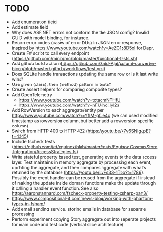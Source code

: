 # TODO

- Add enumeration field
- Add estimate field
- Why does ASP.NET errors not conform the the JSON config? Invalid GUID with model binding, for instance.
- Return error codes (cases of error DUs) in JSON error response, inspired by https://www.youtube.com/watch?v=AeZC1z8D5xI for Dapr.
- Create F# script to call every endpoint (https://github.com/minio/mc/blob/master/functional-tests.sh)
- Add github build action (https://github.com/Zaid-Ajaj/pulumi-converter-bicep/blob/master/.github/workflows/test.yml)
- Does SQLite handle transactions updating the same row or is it last write wins?
- Use given (class), then (method) pattern in tests?
- Create assert helpers for comparing composite types?
- Add OpenTelemetry
  - https://www.youtube.com/watch?v=tctadmNTHfU
  - https://www.youtube.com/watch?v=nFU-hcHyl2s
- Add RowVersion to each aggregate/entity per https://www.youtube.com/watch?v=YfIM-gfJe4c (we can used modified timestamp as rowversion column, but better add a rowversion specific column).
- Switch from HTTP 400 to HTTP 422 (https://youtu.be/x7v6SNIgJpE?t=4245)
- Include fscheck tests (https://github.com/jet/equinox/blob/master/tests/Equinox.CosmosStore.Integration/AccessStrategies.fs)
- Write stateful property based test, generating events to the data access
  layer. Test maintains in memory aggregate by processing each event, updating
  the aggregate, and then compares aggregate with what's returned by the
  database (https://youtu.be/LvFs33-1Tbo?t=1786). Possibly the event handler can
  be reused from the aggregate if instead of making the update inside domain
  functions make the update through it calling a handler event function. See also https://aaronstannard.com/fscheck-property-testing-csharp-part3/
- https://www.compositional-it.com/news-blog/working-with-phantom-types-in-fsharp/
- Add email sending service, storing emails in database for separate processing
- Perform experiment copying Story aggregate out into seperate projects for main code and test code (vertical slice architecture)
